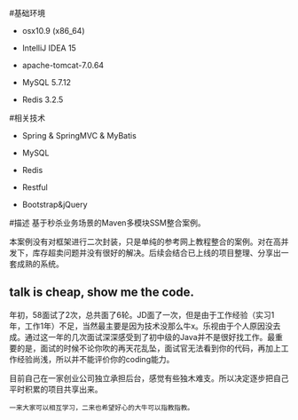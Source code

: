 #基础环境
* osx10.9 (x86_64)

* IntelliJ IDEA 15

* apache-tomcat-7.0.64

* MySQL 5.7.12

* Redis 3.2.5

#相关技术
* Spring & SpringMVC & MyBatis

* MySQL

* Redis

* Restful

* Bootstrap&jQuery

#描述
基于秒杀业务场景的Maven多模块SSM整合案例。

本案例没有对框架进行二次封装，只是单纯的参考网上教程整合的案例。对在高并发下，库存超卖问题并没有很好的解决。后续会结合已上线的项目整理、分享出一套成熟的系统。

## talk is cheap, show me the code.
年初，58面试了2次，总共面了6轮。JD面了一次，但是由于工作经验（实习1年，工作1年）不足，当然最主要是因为技术没那么牛x。乐视由于个人原因没去成。通过这一年的几次面试深深感受到了初中级的Java并不是很好找工作。最重要的是，面试的时候不论你吹的再天花乱坠，面试官无法看到你的代码，再加上工作经验尚浅，所以并不能评价你的coding能力。

目前自己在一家创业公司独立承担后台，感觉有些独木难支。所以决定逐步把自己平时积累的项目共享出来。

```
一来大家可以相互学习，二来也希望好心的大牛可以指教指教。
```

